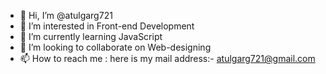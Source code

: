 - 👋 Hi, I’m @atulgarg721
- 👀 I’m interested in Front-end Development
- 🌱 I’m currently learning JavaScript
- 💞️ I’m looking to collaborate on Web-designing
- 📫 How to reach me : here  is my mail address:- atulgarg721@gmail.com

<!---
atulgarg721/atulgarg721 is a ✨ special ✨ repository because its `README.md` (this file) appears on your GitHub profile.
You can click the Preview link to take a look at your changes.
--->
